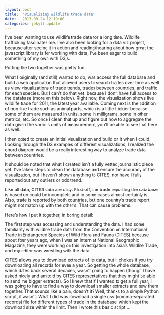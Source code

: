 ```yaml
---
layout: post
title:  "Visualizing wildlife trade data"
date:   2013-09-24 12:19:00
categories: jekyll update
---
```


I’ve been wanting to use wildlife trade data for a long time. Wildlife trafficking fascinates me. I’ve also been looking for a data viz project, because after seeing it in action and reading/hearing about how great the javascript library is for working with data, I’ve been eager to build something of my own with D3js.

Putting the two together was pretty fun. 

What I originally (and still) wanted to do, was access the full database and build a web application that allowed users to search trades over time as well as view visualizations of trade trends, trades between countries, and traffic for each species. But I can’t do that yet, because I don’t have full access to the database (more on this below). Right now, the visualization shows live wildlife trade for 2011, the latest year available. Coming next is the addition of non-live trade such as animal parts, which is a little trickier because some of them are measured in units, some in milligrams, some in other metrics, etc. So once I clean that up and figure out how to aggregate the data given the various units of measurement, you’ll be able to see that here as well.

I then opted to create an initial visualization and build on it when I could. Looking through the D3 examples of different visualizations, I realized the chord diagram would be a really interesting way to analyze trade data between countries.

It should be noted that what I created isn’t a fully vetted journalistic piece yet. I’ve taken steps to clean the database and ensure the accuracy of the visualization, but I haven’t shown anything to CITES, nor have I fully reported out any outliers or odd trend.

Like all data, CITES data are dirty. First off, the trade reporting the database is based on could be incomplete and in some cases almost certainly is. Also, trade is reported by both countries, but one country’s trade report might not match up with the other’s. That can cause problems.

Here’s how I put it together, in boring detail:

The first step was accessing and understanding the data. I had some familiarity with wildlife trade data from the Convention on International Trade in Endangered Species of Wild Flora and Fauna (CITES) because about four years ago, when I was an intern at National Geographic Magazine, they were working on this investigation into Asia’s Wildlife Trade, and my editor was wrestling with the data.

CITES allows you to download extracts of its data, but it chokes if you try downloading all records for even a year. So getting the whole database, which dates back several decades, wasn’t going to happen (though I have asked nicely and am told by CITES representatives that they might be able to send me bigger extracts). So I knew that if I wanted to get a full year, I was going to have to find a way to download smaller extracts and sew them together. That sounds like a pain, doesn’t it? Well, thanks to a simple Python script, it wasn’t. What I did was download a single csv (comma-separated records) file for different types of trade in the database, which kept the download size within the limit. Then I wrote this basic script ...

